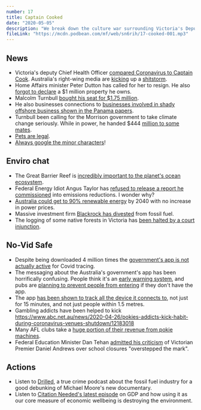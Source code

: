 ```yaml
---
number: 17
title: Captain Cooked
date: "2020-05-05"
description: "We break down the culture war surrounding Victoria's Deputy Chief Health Officer. Then we explain why the Great Barrier Reef is important and why you shouldn't install the government's Covid Safe app."
fileLink: "https://mcdn.podbean.com/mf/web/sn6rih/17-cooked-001.mp3"
---
```


## News

- Victoria's deputy Chief Health Officer [compared Coronavirus to Captain Cook](https://twitter.com/annaliesevd/status/1255289781686276096). Australia's right-wing media are [kicking](https://www.dailymail.co.uk/news/article-8276265/Scott-Morrison-slams-Dr-Annaliese-van-Diemen-coronavirus-Captain-Cook-comment.html) up a [shitstorm](https://www.heraldsun.com.au/blogs/andrew-bolt/annaliese-van-diemen-part-of-victorias-coronavirus-gang/news-story/d99ac1007a919eab99f44943147e79a4).
- Home Affairs minister Peter Dutton has called for her to resign. He also [forgot to declare](https://www.news.com.au/finance/work/leaders/peter-dutton-familys-milliondollar-property-left-off-declaration/news-story/eaa07f0dd3b177a358160b0d5f2ac946) a $1 million property he owns.
- Malcolm Turnbull [bought his seat for $1.75 million](https://www.abc.net.au/news/2017-02-01/turnbull-admits-donating-1.75-million-to-election-campaign/8233244).
- He also businesses connections to [businesses involved in shady offshore business shown in the Panama papers](https://www.theguardian.com/australia-news/2016/may/12/malcolm-turnbull-listed-in-panama-papers).
- Turnbull been calling for the Morrison government to take climate change seriously. While in power, he handed $444 [million to some mates](https://www.abc.net.au/news/2018-05-22/great-barrier-reef-funding-labor-accuse-due-diligence/9785782).
- [Pets are legal](https://www.domain.com.au/news/the-new-victorian-pet-laws-have-been-tested-in-court-and-tenants-came-out-on-top-951849/).
- [Always google the minor characters](https://www.theguardian.com/world/2020/apr/27/investigation-launched-coronavirus-test-claims-australian-firm-convicted-rapist-promedical-de-silva)!

## Enviro chat

- The Great Barrier Reef is [incredibly important to the planet's ocean ecosystem](https://ocean.si.edu/ocean-life/invertebrates/corals-and-coral-reefs).
- Federal Energy Idiot Angus Taylor has [refused to release a report he commissioned](https://reneweconomy.com.au/taylor-department-refuse-to-release-findings-of-expert-panel-into-emissions-reductions-84823/) into emissions reductions. I wonder why?
- [Australia could get to 90% renewable energy](https://www.theguardian.com/australia-news/2020/apr/29/australia-could-get-90-of-electricity-from-renewables-by-2040-with-no-price-increase) by 2040 with no increase in power prices.
- Massive investment firm [Blackrock has divested](https://www.theguardian.com/environment/2020/jan/15/blackrock-climate-change-environment-divestment-coal) from fossil fuel.
- The logging of some native forests in Victoria has [been halted by a court injunction](https://www.theage.com.au/national/victoria/court-halts-logging-in-unburnt-victorian-native-forest-20200429-p54od0.html).

## No-Vid Safe

- Despite being downloaded 4 million times the [government's app is not actually active](https://www.abc.net.au/news/2020-05-02/coronavirus-app-currently-not-fully-operational/12208924) for Covid tracing.
- The messaging about the Australia's government's app has been horrifically confusing. People think it's an [early warning system](https://twitter.com/deltrimental/status/1254664018200911872), and pubs are [planning to prevent people from entering](https://www.theage.com.au/national/victoria/secret-plan-to-reopen-pubs-clubs-and-crown-casino-20200501-p54ovb.html) if they don't have the app.
- The app [has been shown to track all the device it connects to](https://newsroom.unsw.edu.au/news/business-law/australias-covidsafe-app-needs-more-legal-protections-and-transparency-gain-trust?fbclid=IwAR3W1XFm7xOqH7iL8WywO61UH1alxtaCaBfUfgHkqzgW5yS-RFDVMeWQdKI), not just for 15 minutes, and not just people within 1.5 metres.
- Gambling addicts have been helped to kick https://www.abc.net.au/news/2020-04-26/pokies-addicts-kick-habit-during-coronavirus-venues-shutdown/12183018
- Many AFL clubs take a [huge portion of their revenue from pokie machines](https://www.sportingnews.com/au/afl/news/afl-revenue-ladder-which-clubs-bring-in-the-big-bucks/jotzvtk43bfe11kw1sfqqvqcp).
- Federal Education Minister Dan Tehan [admitted his criticism](https://www.abc.net.au/news/2020-05-03/coronavirus-australia-live-news-covid19-latest-school-closures/12209314) of Victorian Premier Daniel Andrews over school closures "overstepped the mark".

## Actions

- Listen to [Drilled](https://megaphone.link/ADL7552384371), a true crime podcast about the fossil fuel industry for a good debunking of Michael Moore's new documentary.
- Listen to [Citation Needed's latest episode](https://citationsneeded.libsyn.com/episode-108-how-gdp-fetishism-drives-climate-crisis-and-inequality) on GDP and how using it as our core measure of economic wellbeing is destroying the environment.
